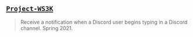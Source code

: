 ## [`Project-WS3K`](http://lxrbckl.com/Project-WS3K)
> Receive a notification when a Discord user begins typing in a Discord channel. Spring 2021.
